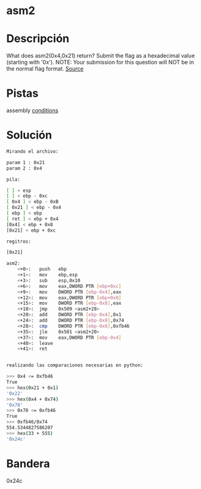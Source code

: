 # asm2

# Descripción
What does asm2(0x4,0x21) return? Submit the flag as a hexadecimal value (starting with '0x'). NOTE: Your submission for this question will NOT be in the normal flag format. [Source](https://jupiter.challenges.picoctf.org/static/7e3eb2f90200ac88126f62ceb4bc3948/test.S)
# Pistas
assembly [conditions](https://www.tutorialspoint.com/assembly_programming/assembly_conditions.htm)
# Solución

```bash
Mirando el archivo:

param 1 : 0x21
param 2 : 0x4

pila: 

[ ] < esp
[ ] < ebp - 0xc
[ 0x4 ] < ebp - 0xB
[ 0x21 ] < ebp - 0x4
[ ebp ] < ebp
[ ret ] < ebp + 0x4
[0x4] < ebp + 0x8
[0x21] < ebp + 0xc

regitros:

[0x21]

asm2:
	<+0>:	push   ebp
	<+1>:	mov    ebp,esp
	<+3>:	sub    esp,0x10
	<+6>:	mov    eax,DWORD PTR [ebp+0xc]
	<+9>:	mov    DWORD PTR [ebp-0x4],eax
	<+12>:	mov    eax,DWORD PTR [ebp+0x8]
	<+15>:	mov    DWORD PTR [ebp-0x8],eax
	<+18>:	jmp    0x509 <asm2+28>
	<+20>:	add    DWORD PTR [ebp-0x4],0x1
	<+24>:	add    DWORD PTR [ebp-0x8],0x74
	<+28>:	cmp    DWORD PTR [ebp-0x8],0xfb46
	<+35>:	jle    0x501 <asm2+20>
	<+37>:	mov    eax,DWORD PTR [ebp-0x4]
	<+40>:	leave  
	<+41>:	ret    


realizando las comparaciones necesarias en python:

>>> 0x4 <= 0xfb46
True
>>> hex(0x21 + 0x1)
'0x22'
>>> hex(0x4 + 0x74)
'0x78'
>>> 0x78 <= 0xfb46
True
>>> 0xfb46/0x74
554.5344827586207
>>> hex(33 + 555)
'0x24c'

```

# Bandera
0x24c